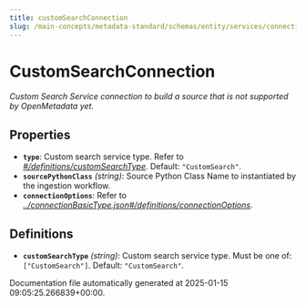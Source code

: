 ```yaml
---
title: customSearchConnection
slug: /main-concepts/metadata-standard/schemas/entity/services/connections/search/customsearchconnection
---
```


# CustomSearchConnection

*Custom Search Service connection to build a source that is not supported by OpenMetadata yet.*

## Properties

- **`type`**: Custom search service type. Refer to *[#/definitions/customSearchType](#definitions/customSearchType)*. Default: `"CustomSearch"`.
- **`sourcePythonClass`** *(string)*: Source Python Class Name to instantiated by the ingestion workflow.
- **`connectionOptions`**: Refer to *[../connectionBasicType.json#/definitions/connectionOptions](#/connectionBasicType.json#/definitions/connectionOptions)*.
## Definitions

- **`customSearchType`** *(string)*: Custom search service type. Must be one of: `["CustomSearch"]`. Default: `"CustomSearch"`.


Documentation file automatically generated at 2025-01-15 09:05:25.266839+00:00.

